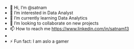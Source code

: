 - 👋 Hi, I’m @satnam
- 👀 I’m interested in Data Analyst
- 🌱 I’m currently learning Data Analytics
- 💞️ I’m looking to collaborate on new projects
- 📫 How to reach me https://www.linkedin.com/in/satnam13
- 
- ⚡ Fun fact: I am aslo a gamer

<!---
dreamxdesigner/dreamxdesigner is a ✨ special ✨ repository because its `README.md` (this file) appears on your GitHub profile.
You can click the Preview link to take a look at your changes.
--->
